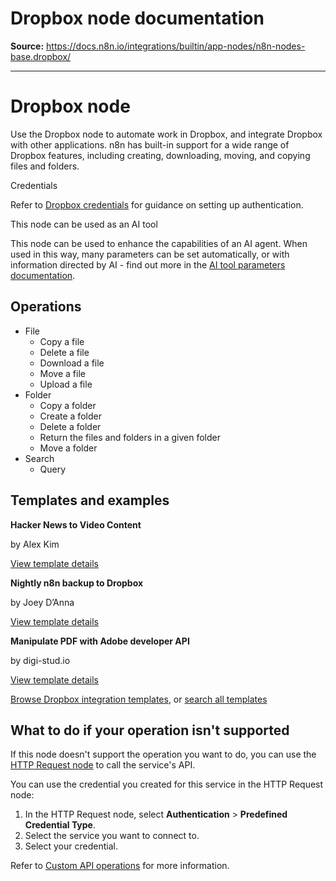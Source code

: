 # Dropbox node documentation

**Source:** https://docs.n8n.io/integrations/builtin/app-nodes/n8n-nodes-base.dropbox/

---

# Dropbox node

Use the Dropbox node to automate work in Dropbox, and integrate Dropbox with other applications. n8n has built-in support for a wide range of Dropbox features, including creating, downloading, moving, and copying files and folders.

Credentials

Refer to [Dropbox credentials](../../credentials/dropbox/) for guidance on setting up authentication.

This node can be used as an AI tool

This node can be used to enhance the capabilities of an AI agent. When used in this way, many parameters can be set automatically, or with information directed by AI - find out more in the [AI tool parameters documentation](../../../../advanced-ai/examples/using-the-fromai-function/).

## Operations

- File
  - Copy a file
  - Delete a file
  - Download a file
  - Move a file
  - Upload a file
- Folder
  - Copy a folder
  - Create a folder
  - Delete a folder
  - Return the files and folders in a given folder
  - Move a folder
- Search
  - Query

## Templates and examples

**Hacker News to Video Content**

by Alex Kim

[View template details](https://n8n.io/workflows/2557-hacker-news-to-video-content/)

**Nightly n8n backup to Dropbox**

by Joey D’Anna

[View template details](https://n8n.io/workflows/2075-nightly-n8n-backup-to-dropbox/)

**Manipulate PDF with Adobe developer API**

by digi-stud.io

[View template details](https://n8n.io/workflows/2424-manipulate-pdf-with-adobe-developer-api/)

[Browse Dropbox integration templates](https://n8n.io/integrations/dropbox/), or [search all templates](https://n8n.io/workflows/)

## What to do if your operation isn't supported

If this node doesn't support the operation you want to do, you can use the [HTTP Request node](../../core-nodes/n8n-nodes-base.httprequest/) to call the service's API.

You can use the credential you created for this service in the HTTP Request node:

1. In the HTTP Request node, select **Authentication** > **Predefined Credential Type**.
2. Select the service you want to connect to.
3. Select your credential.

Refer to [Custom API operations](../../../custom-operations/) for more information.
